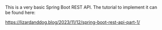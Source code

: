 This is a very basic Spring Boot REST API.
The tutorial to implement it can be found here:

https://lizardanddog.blog/2023/11/12/spring-boot-rest-api-part-1/
